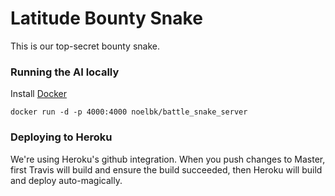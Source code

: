 # Latitude Bounty Snake
This is our top-secret bounty snake.

### Running the AI locally

Install [Docker](https://www.docker.com/)

```
docker run -d -p 4000:4000 noelbk/battle_snake_server
```



### Deploying to Heroku

We're using Heroku's github integration. When you push changes to Master, first Travis will build and ensure the build succeeded, then Heroku will build and deploy auto-magically. 